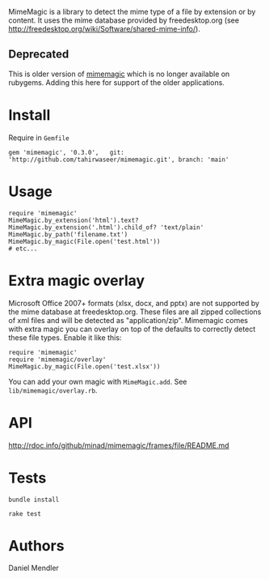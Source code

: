 MimeMagic is a library to detect the mime type of a file by extension or by content. It uses the mime database
provided by freedesktop.org (see http://freedesktop.org/wiki/Software/shared-mime-info/).

## Deprecated
This is older version of [mimemagic](https://github.com/mimemagicrb/mimemagic) which is no longer available on rubygems. Adding this here for support of the older applications.


Install
=====

Require in `Gemfile`
```
gem 'mimemagic', '0.3.0',   git: 'http://github.com/tahirwaseer/mimemagic.git', branch: 'main'
```
Usage
=====

    require 'mimemagic'
    MimeMagic.by_extension('html').text?
    MimeMagic.by_extension('.html').child_of? 'text/plain'
    MimeMagic.by_path('filename.txt')
    MimeMagic.by_magic(File.open('test.html'))
    # etc...

Extra magic overlay
=====

Microsoft Office 2007+ formats (xlsx, docx, and pptx) are not supported by the mime database at freedesktop.org. These files are all zipped collections of xml files and will be detected as "application/zip". Mimemagic comes with extra magic you can overlay on top of the defaults to correctly detect these file types. Enable it like this:

    require 'mimemagic'
    require 'mimemagic/overlay'
    MimeMagic.by_magic(File.open('test.xlsx'))

You can add your own magic with `MimeMagic.add`. See `lib/mimemagic/overlay.rb`.

API
===

http://rdoc.info/github/minad/mimemagic/frames/file/README.md

Tests
=====

```
bundle install

rake test
```

Authors
=======

Daniel Mendler

